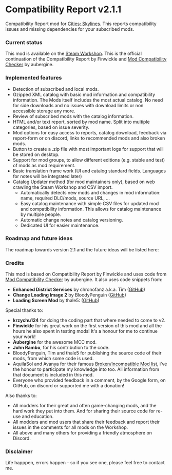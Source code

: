 # Compatibility Report v2.1.1

Compatibility Report mod for [Cities: Skylines](https://steamcommunity.com/app/255710/workshop/). This reports compatibility issues and missing dependencies for your subscribed mods.

### Current status
This mod is available on the [Steam Workshop](https://steamcommunity.com/sharedfiles/filedetails/?id=2881031511). This is the official continuation of the Compatibility Report by Finwickle and [Mod Compatibility Checker](https://github.com/CitiesSkylinesMods/AutoRepair) by aubergine.


### Implemented features
* Detection of subscribed and local mods.
* Gzipped XML catalog with basic mod information and compatibility information. The Mods itself includes the most actual catalog. No need for side downloads and no issues with download limits or non accessible storage any more.
* Review of subscribed mods with the catalog information.
* HTML and/or text report, sorted by mod name. Split into multiple categories, based on issue severity.
* Mod options for easy access to reports, catalog download, feedback via report-form or on discord, links to recommended mods and also broken mods.
* Button to create a .zip file with most important logs for support that will be stored on desktop.
* Support for mod groups, to allow different editions (e.g. stable and test) of mods as mod requirement.
* Basic translation frame work (UI and catalog standard fields. Languages for notes will be integrated later)
* Catalog Updater method (for mod maintainers only), based on web crawling the Steam Workshop and CSV import.
  * Automatically detects new mods and changes in mod information: name, required DLC/mods, source URL, ...
  * Easy catalog maintenance with simple CSV files for updated mod and compatibility information. This allows for catalog maintenance by multiple people.
  * Automatic change notes and catalog versioning.
  * Dedicated UI for easier maintenance.

### Roadmap and future ideas
The roadmap towards version 2.1 and the future ideas will be listed here:


### Credits
This mod is based on Compatibility Report by Finwickle and uses code from [Mod Compatibility Checker](https://github.com/CitiesSkylinesMods/AutoRepair) by aubergine. It also uses code snippets from:
* **Enhanced District Services** by chronofanz a.k.a. Tim ([GitHub](https://github.com/chronofanz/EnhancedDistrictServices))
* **Change Loading Image 2** by BloodyPenguin ([GitHub](https://github.com/bloodypenguin/ChangeLoadingImage)) 
* **Loading Screen Mod** by thale5: ([GitHub](https://github.com/thale5/LSM))

Special thanks to:
* **krzychu124** for doing the coding part that where needed to come to v2.
* **Finwickle** for his great work on the first version of this mod and all the hours he also spent in testing mods! It's a honour for me to continue your work!
* **Aubergine** for the awesome MCC mod.
* **John Rambo**, for his contribution to the code.
* BloodyPenguin, Tim and thale5 for publishing the source code of their mods, from which some code is used.
* AquilaSol and Avanya for their famous [Broken/Incompatible Mod list](https://pdxint.at/BrokenModCS), i've the honour to participate my knowledge into too. All information from that document is included in this mod.
* Everyone who provided feedback in a comment, by the Google form, on GitHub, on discord or supported me with a donation!

Also thanks to:
* All modders for their great and often game-changing mods, and the hard work they put into them. And for sharing their source code for re-use and education.
* All modders and mod users that share their feedback and report their issues in the comments for all mods on the Workshop.
* All above and many others for providing a friendly atmosphere on Discord.


### Disclaimer
Life happpen, errors happen - so if you see one, please feel free to contact me.
